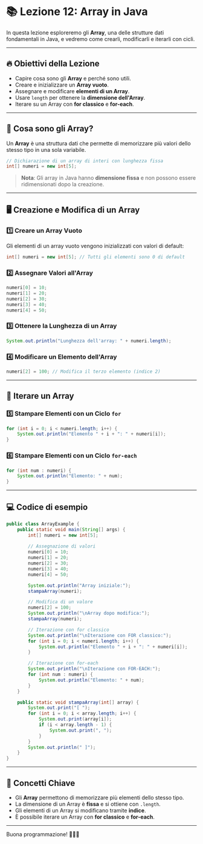 # 📚 Lezione 12: Array in Java

In questa lezione esploreremo gli **Array**, una delle strutture dati fondamentali in Java, e vedremo come crearli, modificarli e iterarli con cicli.

---

## 🔥 Obiettivi della Lezione

- Capire cosa sono gli **Array** e perché sono utili.
- Creare e inizializzare un **Array vuoto**.
- Assegnare e modificare **elementi di un Array**.
- Usare `length` per ottenere la **dimensione dell'Array**.
- Iterare su un Array con **for classico** e **for-each**.

---

## 📌 Cosa sono gli Array?

Un **Array** è una struttura dati che permette di memorizzare più valori dello stesso tipo in una sola variabile.

```java
// Dichiarazione di un array di interi con lunghezza fissa
int[] numeri = new int[5];
```

> **Nota**: Gli array in Java hanno **dimensione fissa** e non possono essere ridimensionati dopo la creazione.

---

## 🖥️ Creazione e Modifica di un Array

### **1️⃣ Creare un Array Vuoto**

Gli elementi di un array vuoto vengono inizializzati con valori di default:

```java
int[] numeri = new int[5]; // Tutti gli elementi sono 0 di default
```

### **2️⃣ Assegnare Valori all'Array**

```java
numeri[0] = 10;
numeri[1] = 20;
numeri[2] = 30;
numeri[3] = 40;
numeri[4] = 50;
```

### **3️⃣ Ottenere la Lunghezza di un Array**

```java
System.out.println("Lunghezza dell'array: " + numeri.length);
```

### **4️⃣ Modificare un Elemento dell'Array**

```java
numeri[2] = 100; // Modifica il terzo elemento (indice 2)
```

---

## 🔄 Iterare un Array

### **5️⃣ Stampare Elementi con un Ciclo `for`**

```java
for (int i = 0; i < numeri.length; i++) {
    System.out.println("Elemento " + i + ": " + numeri[i]);
}
```

### **6️⃣ Stampare Elementi con un Ciclo `for-each`**

```java
for (int num : numeri) {
    System.out.println("Elemento: " + num);
}
```

---

## 💻 Codice di esempio

```java
public class ArrayExample {
    public static void main(String[] args) {
        int[] numeri = new int[5];
        
        // Assegnazione di valori
        numeri[0] = 10;
        numeri[1] = 20;
        numeri[2] = 30;
        numeri[3] = 40;
        numeri[4] = 50;

        System.out.println("Array iniziale:");
        stampaArray(numeri);

        // Modifica di un valore
        numeri[2] = 100;
        System.out.println("\nArray dopo modifica:");
        stampaArray(numeri);

        // Iterazione con for classico
        System.out.println("\nIterazione con FOR classico:");
        for (int i = 0; i < numeri.length; i++) {
            System.out.println("Elemento " + i + ": " + numeri[i]);
        }

        // Iterazione con for-each
        System.out.println("\nIterazione con FOR-EACH:");
        for (int num : numeri) {
            System.out.println("Elemento: " + num);
        }
    }

    public static void stampaArray(int[] array) {
        System.out.print("[ ");
        for (int i = 0; i < array.length; i++) {
            System.out.print(array[i]);
            if (i < array.length - 1) {
                System.out.print(", ");
            }
        }
        System.out.println(" ]");
    }
}
```

---

## 📌 Concetti Chiave

- Gli **Array** permettono di memorizzare più elementi dello stesso tipo.
- La dimensione di un Array è **fissa** e si ottiene con `.length`.
- Gli elementi di un Array si modificano tramite **indice**.
- È possibile iterare un Array con **for classico** e **for-each**.

---

Buona programmazione! 👨‍💻✨


